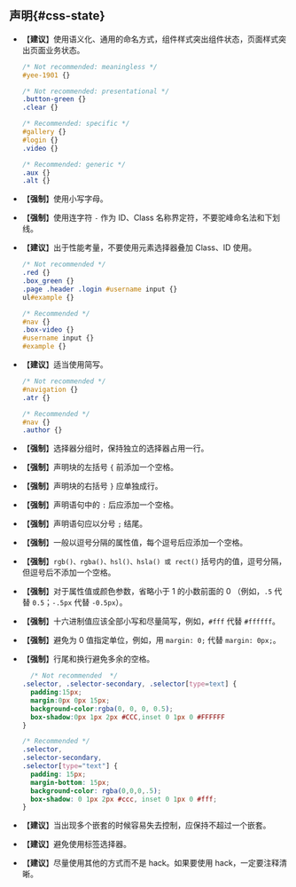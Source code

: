 ## 声明{#css-state}
- 【**建议**】使用语义化、通用的命名方式，组件样式突出组件状态，页面样式突出页面业务状态。

  ```css
  /* Not recommended: meaningless */
  #yee-1901 {}

  /* Not recommended: presentational */
  .button-green {}
  .clear {}

  /* Recommended: specific */
  #gallery {}
  #login {}
  .video {}

  /* Recommended: generic */
  .aux {}
  .alt {}
  ```
  
- 【**强制**】使用小写字母。
- 【**强制**】使用连字符 `-` 作为 ID、Class 名称界定符，不要驼峰命名法和下划线。
- 【**建议**】出于性能考量，不要使用元素选择器叠加 Class、ID 使用。

  ```css
  /* Not recommended */
  .red {}
  .box_green {}
  .page .header .login #username input {}
  ul#example {}
  
  /* Recommended */
  #nav {}
  .box-video {}
  #username input {}
  #example {}
  ```
    
- 【**建议**】适当使用简写。

    ```css
    /* Not recommended */
    #navigation {}
    .atr {}
    
    /* Recommended */
    #nav {}
    .author {}
    ```

- 【**强制**】选择器分组时，保持独立的选择器占用一行。
- 【**强制**】声明块的左括号 `{` 前添加一个空格。
- 【**强制**】声明块的右括号 `}` 应单独成行。
- 【**强制**】声明语句中的 `:` 后应添加一个空格。
- 【**强制**】声明语句应以分号 `;` 结尾。
- 【**强制**】一般以逗号分隔的属性值，每个逗号后应添加一个空格。
- 【**强制**】`rgb()、rgba()、hsl()、hsla() 或 rect()` 括号内的值，逗号分隔，但逗号后不添加一个空格。
- 【**强制**】对于属性值或颜色参数，省略小于 1 的小数前面的 0 （例如，`.5` 代替 `0.5`；`-.5px` 代替 `-0.5px`）。
- 【**强制**】十六进制值应该全部小写和尽量简写，例如，`#fff` 代替 `#ffffff`。
- 【**强制**】避免为 0 值指定单位，例如，用 `margin: 0;` 代替 `margin: 0px;`。
- 【**强制**】行尾和换行避免多余的空格。

  ```css
    /* Not recommended  */
  .selector, .selector-secondary, .selector[type=text] {
    padding:15px;
    margin:0px 0px 15px;
    background-color:rgba(0, 0, 0, 0.5);
    box-shadow:0px 1px 2px #CCC,inset 0 1px 0 #FFFFFF
  }

  /* Recommended */
  .selector,
  .selector-secondary,
  .selector[type="text"] {
    padding: 15px;
    margin-bottom: 15px;
    background-color: rgba(0,0,0,.5);
    box-shadow: 0 1px 2px #ccc, inset 0 1px 0 #fff;
  }
  ```
- 【**建议**】当出现多个嵌套的时候容易失去控制，应保持不超过一个嵌套。
- 【**建议**】避免使用标签选择器。
- 【**建议**】尽量使用其他的方式而不是 hack。如果要使用 hack，一定要注释清晰。